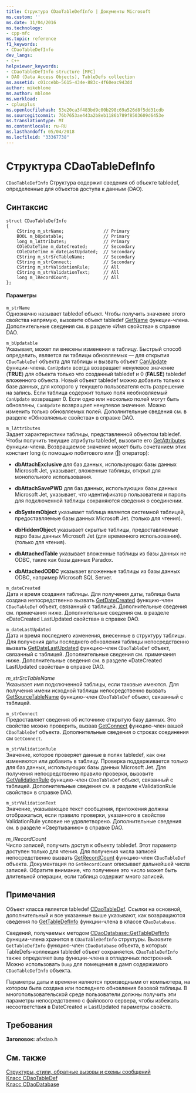 ```yaml
---
title: Структура CDaoTableDefInfo | Документы Microsoft
ms.custom: ''
ms.date: 11/04/2016
ms.technology:
- cpp-mfc
ms.topic: reference
f1_keywords:
- CDaoTableDefInfo
dev_langs:
- C++
helpviewer_keywords:
- CDaoTableDefInfo structure [MFC]
- DAO (Data Access Objects), TableDefs collection
ms.assetid: c01ccebb-5615-434e-883c-4f60eac943dd
author: mikeblome
ms.author: mblome
ms.workload:
- cplusplus
ms.openlocfilehash: 53e20ca3f483bd9c00b298c69a526d8f5dd31cdb
ms.sourcegitcommit: 76b7653ae443a2b8eb1186b789f8503609d6453e
ms.translationtype: MT
ms.contentlocale: ru-RU
ms.lasthandoff: 05/04/2018
ms.locfileid: "33367738"
---
```

# <a name="cdaotabledefinfo-structure"></a>Структура CDaoTableDefInfo
`CDaoTableDefInfo` Структура содержит сведения об объекте tabledef, определенные для объектов доступа к данным (DAO).  
  
## <a name="syntax"></a>Синтаксис  
  
```  
struct CDaoTableDefInfo  
{  
    CString m_strName;               // Primary  
    BOOL m_bUpdatable;               // Primary  
    long m_lAttributes;              // Primary  
    COleDateTime m_dateCreated;      // Secondary  
    COleDateTime m_dateLastUpdated;  // Secondary  
    CString m_strSrcTableName;       // Secondary  
    CString m_strConnect;            // Secondary  
    CString m_strValidationRule;     // All  
    CString m_strValidationText;     // All  
    long m_lRecordCount;             // All  
};  
```  
  
#### <a name="parameters"></a>Параметры  
 `m_strName`  
 Однозначно называет tabledef объект. Чтобы получить значение этого свойства напрямую, вызовите объект tabledef [GetName](../../mfc/reference/cdaotabledef-class.md#getname) функции-члена. Дополнительные сведения см. в разделе «Имя свойства» в справке DAO.  
  
 `m_bUpdatable`  
 Указывает, может ли внесены изменения в таблицу. Быстрый способ определить, является ли таблицы обновляемых — для открытия `CDaoTableDef` объекта для таблицы и вызвать объект [CanUpdate](../../mfc/reference/cdaotabledef-class.md#canupdate) функции-члена. `CanUpdate` всегда возвращает ненулевое значение (**TRUE**) для объекта только что созданный tabledef и 0 (**FALSE**) tabledef вложенного объекта. Новый объект tabledef можно добавить только к базе данных, для которого у текущего пользователя есть разрешение на запись. Если таблица содержит только поля необновляемый `CanUpdate` возвращает 0. Если одно или несколько полей могут быть обновлены, `CanUpdate` возвращает ненулевое значение. Можно изменить только обновляемых полей. Дополнительные сведения см. в разделе «Обновляемые свойства» в справке DAO.  
  
 `m_lAttributes`  
 Задает характеристики таблицы, представленной объектом tabledef. Чтобы получить текущие атрибуты tabledef, вызовите его [GetAttributes](../../mfc/reference/cdaotabledef-class.md#getattributes) функции-члена. Возвращаемое значение может быть сочетанием этих констант long (с помощью побитового или (**&#124;**) оператор):  
  
- **dbAttachExclusive** для баз данных, использующих базы данных Microsoft Jet, указывает, вложенные таблицы, открыт для монопольного использования.  
  
- **dbAttachSavePWD** для баз данных, использующих базы данных Microsoft Jet, указывает, что идентификатор пользователя и пароль для подключенной таблицы сохраняются сведения о соединении.  
  
- **dbSystemObject** указывает таблица является системной таблицей, предоставляемые базы данных Microsoft Jet. (только для чтения).  
  
- **dbHiddenObject** указывает скрытые таблицы, предоставляемые ядро базы данных Microsoft Jet (для временного использования). (только для чтения).  
  
- **dbAttachedTable** указывает вложенные таблицы из базы данных не ODBC, такие как базы данных Paradox.  
  
- **dbAttachedODBC** указывает вложенные таблицы из базы данных ODBC, например Microsoft SQL Server.  
  
 `m_dateCreated`  
 Дата и время создания таблицы. Для получения даты, таблица была создана непосредственно вызвать [GetDateCreated](../../mfc/reference/cdaotabledef-class.md#getdatecreated) функцию-член `CDaoTableDef` объект, связанный с таблицей. Дополнительные сведения см. примечания ниже. Дополнительные сведения см. в разделе «DateCreated LastUpdated свойства» в справке DAO.  
  
 `m_dateLastUpdated`  
 Дата и время последнего изменения, внесенные в структуру таблицы. Для получения даты последнего обновления таблицы непосредственно вызвать [GetDateLastUpdated](../../mfc/reference/cdaotabledef-class.md#getdatelastupdated) функцию-член `CDaoTableDef` объект, связанный с таблицей. Дополнительные сведения см. примечания ниже. Дополнительные сведения см. в разделе «DateCreated LastUpdated свойства» в справке DAO.  
  
 *m_strSrcTableName*  
 Указывает имя подключенной таблицы, если таковые имеются. Для получения имени исходной таблицы непосредственно вызвать [GetSourceTableName](../../mfc/reference/cdaotabledef-class.md#getsourcetablename) функцию-член `CDaoTableDef` объект, связанный с таблицей.  
  
 `m_strConnect`  
 Предоставляет сведения об источнике открытую базу данных. Это свойство можно проверить, вызвав [GetConnect](../../mfc/reference/cdaotabledef-class.md#getconnect) функцию-член вашей `CDaoTableDef` объекта. Дополнительные сведения о строках соединения см `GetConnect`.  
  
 `m_strValidationRule`  
 Значение, которое проверяет данные в полях tabledef, как они изменяются или добавить в таблицу. Проверка поддерживается только для баз данных, использующих базы данных Microsoft Jet. Для получения непосредственно правило проверки, вызовите [GetValidationRule](../../mfc/reference/cdaotabledef-class.md#getvalidationrule) функцию-член `CDaoTableDef` объект, связанный с таблицей. Дополнительные сведения см. в разделе «ValidationRule свойство» в справке DAO.  
  
 `m_strValidationText`  
 Значение, указывающее текст сообщения, приложения должны отображаться, если правило проверки, указанного в свойстве ValidationRule условие не удовлетворено. Дополнительные сведения см. в разделе «Свертыванию» в справке DAO.  
  
 *m_lRecordCount*  
 Число записей, получить доступ к объекту tabledef. Этот параметр доступен только для чтения. Для получения числа записей непосредственно вызвать [GetRecordCount](../../mfc/reference/cdaotabledef-class.md#getrecordcount) функцию-член `CDaoTableDef` объекта. Документация по `GetRecordCount` описывает дальнейшей числа записей. Обратите внимание, что получение это число может быть длительной операции, если таблица содержит много записей.  
  
## <a name="remarks"></a>Примечания  
 Объект класса является tabledef [CDaoTableDef](../../mfc/reference/cdaotabledef-class.md). Ссылки на основной, дополнительный и все указанные выше указывают, как возвращаются сведения по [GetTableDefInfo](../../mfc/reference/cdaodatabase-class.md#gettabledefinfo) функции-члена в классе `CDaoDatabase`.  
  
 Сведений, получаемых методом [CDaoDatabase::GetTableDefInfo](../../mfc/reference/cdaodatabase-class.md#gettabledefinfo) функции-члена хранится в `CDaoTableDefInfo` структуры. Вызовите `GetTableDefInfo` функцию-член `CDaoDatabase` объекта, в которых TableDefs-коллекция tabledef объект сохраняется. `CDaoTableDefInfo` также определяет `Dump` функции-члена в отладочных построений. Можно использовать `Dump` для помещения в дамп содержимого `CDaoTableDefInfo` объекта.  
  
 Параметры даты и времени являются производными от компьютера, на котором была создана или последнего обновления базовой таблицы. В многопользовательской среде пользователи должны получить эти параметры непосредственно с файлового сервера, чтобы избежать несоответствия в DateCreated и LastUpdated параметры свойств.  
  
## <a name="requirements"></a>Требования  
 **Заголовок:** afxdao.h  
  
## <a name="see-also"></a>См. также  
 [Структуры, стили, обратные вызовы и схемы сообщений](../../mfc/reference/structures-styles-callbacks-and-message-maps.md)   
 [Класс CDaoTableDef](../../mfc/reference/cdaotabledef-class.md)   
 [Класс CDaoDatabase](../../mfc/reference/cdaodatabase-class.md)
